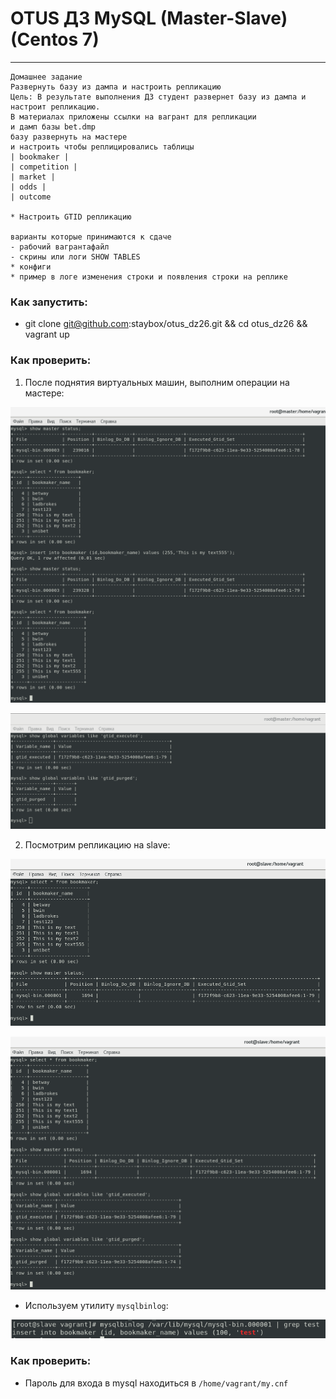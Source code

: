 # OTUS ДЗ MySQL (Master-Slave) (Centos 7)
----------------------------------------------------------------------- 

```
Домашнее задание
Развернуть базу из дампа и настроить репликацию
Цель: В результате выполнения ДЗ студент развернет базу из дампа и настроит репликацию.
В материалах приложены ссылки на вагрант для репликации
и дамп базы bet.dmp
базу развернуть на мастере
и настроить чтобы реплицировались таблицы
| bookmaker |
| competition |
| market |
| odds |
| outcome

* Настроить GTID репликацию

варианты которые принимаются к сдаче
- рабочий вагрантафайл
- скрины или логи SHOW TABLES
* конфиги
* пример в логе изменения строки и появления строки на реплике  
```

### Как запустить:
- git clone git@github.com:staybox/otus_dz26.git && cd otus_dz26 && vagrant up

### Как проверить:

1. После поднятия виртуальных машин, выполним операции на мастере:

![Image 1](https://raw.githubusercontent.com/staybox/otus_dz26/master/screenshots/master.png)

![Image 2](https://raw.githubusercontent.com/staybox/otus_dz26/master/screenshots/master2.png)

2. Посмотрим репликацию на slave:

![Image 3](https://raw.githubusercontent.com/staybox/otus_dz26/master/screenshots/slave.png)

![Image 4](https://raw.githubusercontent.com/staybox/otus_dz26/master/screenshots/slave2.png)

- Используем утилиту ```mysqlbinlog```:

![Image 5](https://raw.githubusercontent.com/staybox/otus_dz26/master/screenshots/binlog.png)

### Как проверить:

- Пароль для входа в mysql находиться в ```/home/vagrant/my.cnf```